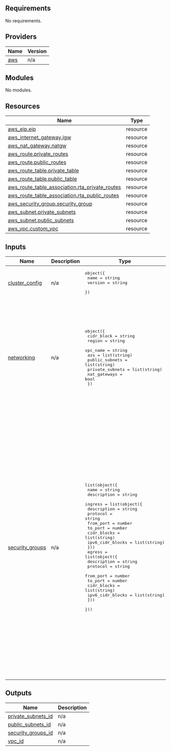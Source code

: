 ## Requirements

No requirements.

## Providers

| Name | Version |
|------|---------|
| <a name="provider_aws"></a> [aws](#provider\_aws) | n/a |

## Modules

No modules.

## Resources

| Name | Type |
|------|------|
| [aws_eip.eip](https://registry.terraform.io/providers/hashicorp/aws/latest/docs/resources/eip) | resource |
| [aws_internet_gateway.igw](https://registry.terraform.io/providers/hashicorp/aws/latest/docs/resources/internet_gateway) | resource |
| [aws_nat_gateway.natgw](https://registry.terraform.io/providers/hashicorp/aws/latest/docs/resources/nat_gateway) | resource |
| [aws_route.private_routes](https://registry.terraform.io/providers/hashicorp/aws/latest/docs/resources/route) | resource |
| [aws_route.public_routes](https://registry.terraform.io/providers/hashicorp/aws/latest/docs/resources/route) | resource |
| [aws_route_table.private_table](https://registry.terraform.io/providers/hashicorp/aws/latest/docs/resources/route_table) | resource |
| [aws_route_table.public_table](https://registry.terraform.io/providers/hashicorp/aws/latest/docs/resources/route_table) | resource |
| [aws_route_table_association.rta_private_routes](https://registry.terraform.io/providers/hashicorp/aws/latest/docs/resources/route_table_association) | resource |
| [aws_route_table_association.rta_public_routes](https://registry.terraform.io/providers/hashicorp/aws/latest/docs/resources/route_table_association) | resource |
| [aws_security_group.security_group](https://registry.terraform.io/providers/hashicorp/aws/latest/docs/resources/security_group) | resource |
| [aws_subnet.private_subnets](https://registry.terraform.io/providers/hashicorp/aws/latest/docs/resources/subnet) | resource |
| [aws_subnet.public_subnets](https://registry.terraform.io/providers/hashicorp/aws/latest/docs/resources/subnet) | resource |
| [aws_vpc.custom_vpc](https://registry.terraform.io/providers/hashicorp/aws/latest/docs/resources/vpc) | resource |

## Inputs

| Name | Description | Type | Default | Required |
|------|-------------|------|---------|:--------:|
| <a name="input_cluster_config"></a> [cluster\_config](#input\_cluster\_config) | n/a | <pre>object({<br>    name    = string<br>    version = string<br>  })</pre> | <pre>{<br>  "name": "eks-cluster",<br>  "version": "1.22"<br>}</pre> | no |
| <a name="input_networking"></a> [networking](#input\_networking) | n/a | <pre>object({<br>    cidr_block      = string<br>    region          = string<br>    vpc_name        = string<br>    azs             = list(string)<br>    public_subnets  = list(string)<br>    private_subnets = list(string)<br>    nat_gateways    = bool<br>  })</pre> | <pre>{<br>  "azs": [<br>    "us-east-1a",<br>    "us-east-1b"<br>  ],<br>  "cidr_block": "10.0.0.0/16",<br>  "nat_gateways": true,<br>  "private_subnets": [<br>    "10.0.3.0/24",<br>    "10.0.4.0/24"<br>  ],<br>  "public_subnets": [<br>    "10.0.1.0/24",<br>    "10.0.2.0/24"<br>  ],<br>  "region": "us-east-1",<br>  "vpc_name": "custom-vpc"<br>}</pre> | no |
| <a name="input_security_groups"></a> [security\_groups](#input\_security\_groups) | n/a | <pre>list(object({<br>    name        = string<br>    description = string<br>    ingress = list(object({<br>      description      = string<br>      protocol         = string<br>      from_port        = number<br>      to_port          = number<br>      cidr_blocks      = list(string)<br>      ipv6_cidr_blocks = list(string)<br>    }))<br>    egress = list(object({<br>      description      = string<br>      protocol         = string<br>      from_port        = number<br>      to_port          = number<br>      cidr_blocks      = list(string)<br>      ipv6_cidr_blocks = list(string)<br>    }))<br>  }))</pre> | <pre>[<br>  {<br>    "description": "Inbound & Outbound traffic for custom-security-group",<br>    "egress": [<br>      {<br>        "cidr_blocks": [<br>          "0.0.0.0/0"<br>        ],<br>        "description": "Allow all outbound traffic",<br>        "from_port": 0,<br>        "ipv6_cidr_blocks": [<br>          "::/0"<br>        ],<br>        "protocol": "-1",<br>        "to_port": 0<br>      }<br>    ],<br>    "ingress": [<br>      {<br>        "cidr_blocks": [<br>          "0.0.0.0/0"<br>        ],<br>        "description": "Allow HTTPS",<br>        "from_port": 443,<br>        "ipv6_cidr_blocks": null,<br>        "protocol": "tcp",<br>        "to_port": 443<br>      },<br>      {<br>        "cidr_blocks": [<br>          "0.0.0.0/0"<br>        ],<br>        "description": "Allow HTTP",<br>        "from_port": 80,<br>        "ipv6_cidr_blocks": null,<br>        "protocol": "tcp",<br>        "to_port": 80<br>      }<br>    ],<br>    "name": "custom-security-group"<br>  }<br>]</pre> | no |

## Outputs

| Name | Description |
|------|-------------|
| <a name="output_private_subnets_id"></a> [private\_subnets\_id](#output\_private\_subnets\_id) | n/a |
| <a name="output_public_subnets_id"></a> [public\_subnets\_id](#output\_public\_subnets\_id) | n/a |
| <a name="output_security_groups_id"></a> [security\_groups\_id](#output\_security\_groups\_id) | n/a |
| <a name="output_vpc_id"></a> [vpc\_id](#output\_vpc\_id) | n/a |
